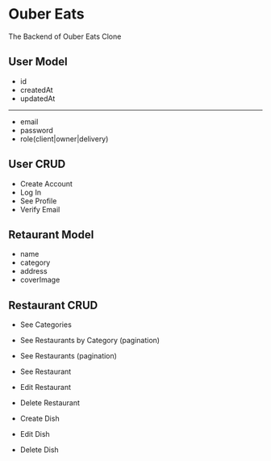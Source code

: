 # Ouber Eats #

The Backend of Ouber Eats Clone

## User Model

- id
- createdAt
- updatedAt

---

- email
- password
- role(client|owner|delivery)

## User CRUD

- Create Account
- Log In
- See Profile
- Verify Email

## Retaurant Model

- name
- category
- address
- coverImage

## Restaurant CRUD

- See Categories
- See Restaurants by Category (pagination)
- See Restaurants (pagination)
- See Restaurant

- Edit Restaurant
- Delete Restaurant

- Create Dish
- Edit Dish
- Delete Dish